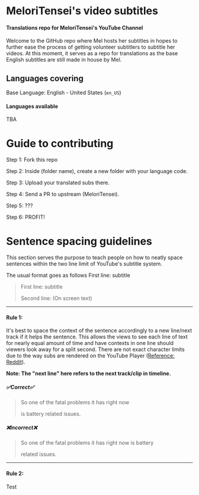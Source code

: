 # MeloriTensei's video subtitles
#### Translations repo for MeloriTensei's YouTube Channel
Welcome to the GitHub repo where Mel hosts her subtitles in hopes to further ease the process of getting volunteer subtitlers to subtitle her videos. At this moment, it serves as a repo for translations as the base English subtitles are still made in house by Mel.

## Languages covering
Base Language: English - United States (`en_US`)

#### Languages available
TBA

# Guide to contributing
Step 1: Fork this repo

Step 2: Inside (folder name), create a new folder with your language code.

Step 3: Upload your translated subs there.

Step 4: Send a PR to upstream (MeloriTensei).

Step 5: ???

Step 6: PROFIT!

# Sentence spacing guidelines
This section serves the purpose to teach people on how to neatly space sentences within the two line limit of YouTube's subtitle system.

The usual format goes as follows
First line: subtitle
> First line: subtitle
>
> Second line: (On screen text)

------------


#### Rule 1:
It's best to space the context of the sentence accordingly to a new line/next track if it helps the sentence. This allows the views to see each line of text for nearly equal amount of time and have contexts in one line should viewers look away for a split second. There are not exact character limits due to the way subs are rendered on the YouTube Player ([Reference: Reddit](https://www.reddit.com/r/youtube/comments/3peq4x/maximum_character_length_for_subtitles/ "Referrence: Reddit")).

**Note: The "next line" here refers to the next track/clip in timeline.**
##### **✅Correct✅**
>So one of the fatal problems it has right now
>
>is battery related issues.

##### **❌Incorrect❌**
>So one of the fatal problems it has right now is battery
>
>related issues.

------------

#### Rule 2:
Test
